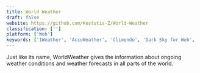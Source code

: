 ```yaml
---
title: World Weather
draft: false 
website: https://github.com/Kestutis-Z/World-Weather
classification: ['']
platform: ['Web']
keywords: ['1Weather', 'AccuWeather', 'Climendo', 'Dark Sky for Web', 'Forecastie', 'Good Weather', 'Mogees', 'MyForecast', 'OpenWeatherMap', 'The Weather Channel', 'Weather Timeline', 'Weather Underground', 'WeatherMate', 'WeatherMetro', 'Weatherspark', 'Windguru', 'Windy', 'World Weather Online', 'Yahoo Weather', 'YoWindow']
---
```

Just like its name, WorldWeather gives the information about ongoing weather conditions and weather forecasts in all parts of the world.